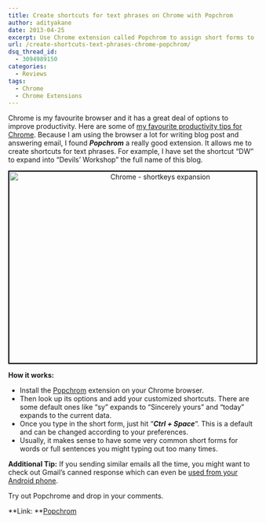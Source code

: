 ```yaml
---
title: Create shortcuts for text phrases on Chrome with Popchrom
author: adityakane
date: 2013-04-25
excerpt: Use Chrome extension called Popchrom to assign short forms to be expanded into longer text phrases which can end up saving time while answering emails...
url: /create-shortcuts-text-phrases-chrome-popchrom/
dsq_thread_id:
  - 3094989150
categories:
  - Reviews
tags:
  - Chrome
  - Chrome Extensions
---
```

Chrome is my favourite browser and it has a great deal of options to improve productivity. Here are some of [my favourite productivity tips for Chrome][1]. Because I am using the browser a lot for writing blog post and answering email, I found ***Popchrom*** a really good extension. It allows me to create shortcuts for text phrases. For example, I have set the shortcut &#8220;DW&#8221; to expand into &#8220;Devils&#8217; Workshop&#8221; the full name of this blog.

<p style="text-align: center;">
  <a href="http://cdn.devilsworkshop.org/files/2013/04/Chrome-shortkeys-expansion.png"><img class="aligncenter size-medium wp-image-73505" style="border: 2px solid black;" alt="Chrome - shortkeys expansion" src="http://cdn.devilsworkshop.org/files/2013/04/Chrome-shortkeys-expansion-600x390.png" width="600" height="390" /></a>
</p>

**How it works:**

  * Install the [Popchrom][2] extension on your Chrome browser.
  * Then look up its options and add your customized shortcuts. There are some default ones like &#8220;sy&#8221; expands to &#8220;Sincerely yours&#8221; and &#8220;today&#8221; expands to the current data.
  * Once you type in the short form, just hit &#8220;***Ctrl + Space***&#8220;. This is a default and can be changed according to your preferences.
  * Usually, it makes sense to have some very common short forms for words or full sentences you might typing out too many times.

**Additional Tip:** If you sending similar emails all the time, you might want to check out Gmail&#8217;s canned response which can even be [used from your Android phone][3].

Try out Popchrome and drop in your comments.

**Link: **<a href="https://chrome.google.com/webstore/detail/popchrom/iinhokidgfoomcighckbjmlcndbjmomp" onclick="_gaq.push(['_trackEvent', 'outbound-article', 'https://chrome.google.com/webstore/detail/popchrom/iinhokidgfoomcighckbjmlcndbjmomp', 'Popchrom']);" >Popchrom</a>

 [1]: http://devilsworkshop.org/tips/5-chrome-omnibar-tips-productivity/41370/ "5 Chrome omnibar tips and tricks for productivity"
 [2]: http://devilsworkshop.org/tips/5-chrome-omnibar-tips-productivity/41370/
 [3]: http://devilsworkshop.org/reviews/android-gmail-canned-responses/61024/ "Gmail Canned Response on Android - App"
